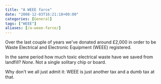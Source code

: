 ```yaml
---
title: "A WEEE farce"
date: "2008-12-03T16:21:18+00:00"
categories: [General]
tags: ["WEEE"]
aliases: [/a-weee-farce/]
---
```


Over the last couple of years we've donated around £2,000 in order to be Waste Electrical and Electronic Equipment (WEEE) registered.

In the same period how much toxic electrical waste have we saved from landfill? *None*. Not a single solitary chip or board.

Why don't we all just admit it: WEEE is just another tax and a dumb tax at that.
